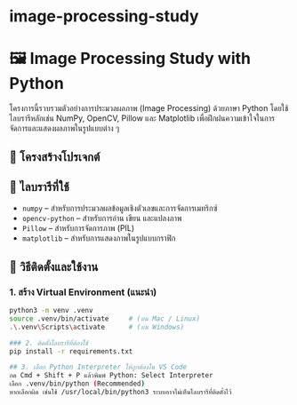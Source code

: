 # image-processing-study

# 🖼️ Image Processing Study with Python

โครงการนี้รวบรวมตัวอย่างการประมวลผลภาพ (Image Processing) ด้วยภาษา Python โดยใช้ไลบรารีหลักเช่น NumPy, OpenCV, Pillow และ Matplotlib เพื่อฝึกฝนความเข้าใจในการจัดการและแสดงผลภาพในรูปแบบต่าง ๆ

## 📁 โครงสร้างโปรเจกต์


## 🧰 ไลบรารีที่ใช้

- `numpy` – สำหรับการประมวลผลข้อมูลเชิงตัวเลขและการจัดการเมทริกซ์
- `opencv-python` – สำหรับการอ่าน เขียน และแปลงภาพ
- `Pillow` – สำหรับการจัดการภาพ (PIL)
- `matplotlib` – สำหรับการแสดงภาพในรูปแบบกราฟิก

## 🚀 วิธีติดตั้งและใช้งาน

### 1. สร้าง Virtual Environment (แนะนำ)
```bash
python3 -m venv .venv
source .venv/bin/activate     # (บน Mac / Linux)
.\.venv\Scripts\activate      # (บน Windows)

### 2. ติดตั้งไลบรารีที่ต้องใช้
pip install -r requirements.txt

## 3. เลือก Python Interpreter ให้ถูกต้องใน VS Code
กด Cmd + Shift + P แล้วพิมพ์ Python: Select Interpreter
เลือก .venv/bin/python (Recommended)
หากเลือกผิด เช่นใช้ /usr/local/bin/python3 ระบบอาจไม่เห็นไลบรารีที่ติดตั้งไว้